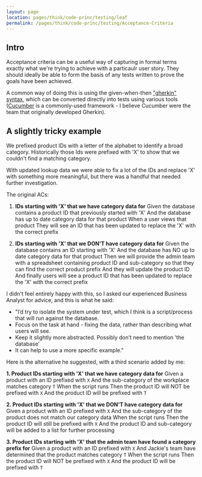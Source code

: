 ```yaml
---
layout: page
location: pages/think/code-princ/testing/leaf
permalink: /pages/think/code-princ/testing/Acceptance-Criteria
---
```


## Intro

Acceptance criteria can be a useful way of capturing in formal terms exactly what we're trying to achieve with a particaulr user story. They should ideally be able to form the basis of any tests written to prove the goals have been achieved.

A common way of doing this is using the given-when-then ["gherkin" syntax](https://cucumber.io/docs/gherkin/), which can be converted directly into tests using various tools ([Cucumber](https://cucumber.io/) is a commonly-used framework - I believe Cucumber were the team that originally developed Gherkin).

## A slightly tricky example

We prefixed product IDs with a letter of the alphabet to identify a broad category. Historically those Ids were prefixed with 'X' to show that we couldn't find a matching category.

With updated lookup data we were able to fix a lot of the IDs and replace 'X' with something more meaningful, but there was a handful that needed further investigation.

The original ACs:

1. **IDs starting with 'X' that we have category data for**
Given the database contains a product ID that previously started with 'X'
And the database has up to date category data for that product
When a user views that product
They will see an ID that has been updated to replace the 'X' with the correct prefix

2. **IDs starting with 'X' that we DON'T have category data for**
Given the database contains an ID starting with 'X'
And the database has NO up to date category data for that product
Then we will provide the admin team with a spreadsheet containing product ID and sub-category so that they can find the correct product prefix
And they will update the product ID
And finally users will see a product ID that has been updated to replace the 'X' with the correct prefix

I didn't feel entirely happy with this, so I asked our experienced Business Analyst for advice, and this is what he said: 

- "I’d try to isolate the system under test, which I think is a script/process that will run against the database.
- Focus on the task at hand - fixing the data, rather than describing what users will see.
- Keep it slightly more abstracted.
Possibly don’t need to mention ’the database’
- It can help to use a more specific example."

Here is the alternative he suggested, with a third scenario added by me:

**1. Product IDs starting with 'X' that we have category data for**
Given a product with an ID prefixed with `X`
And the sub-category of the workplace matches category `T`
When the script runs
Then the product ID will NOT be prefixed with `X`
And the product ID will be prefixed with `T`

**2. Product IDs starting with 'X' that we DON'T have category data for**
Given a product with an ID prefixed with `X`
And the sub-category of the product does not match our category data
When the script runs
Then the product ID will still be prefixed with `X`
And the product ID and sub-category will be added to a list for further processing

**3. Product IDs starting with 'X' that the admin team have found a category prefix for**
Given a product with an ID prefixed with `X`
And Jackie's team have determined that the product matches category `T`
When the script runs
Then the product ID will NOT be prefixed with `X`
And the product ID will be prefixed with `T`

